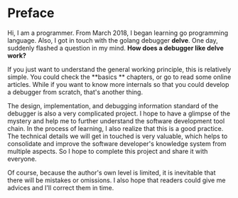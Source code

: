 # Preface

Hi, I am a programmer. From March 2018, I began learning go programming language. Also, I got in touch with the golang debugger **delve**. One day, suddenly flashed a question in my mind. **How does a debugger like delve work?**

If you just want to understand the general working principle, this is relatively simple. You could check the **basics ** chapters, or go to read some online articles. While if you want to know more internals so that you could develop a debugger from scratch, that's another thing.

The design, implementation, and debugging information standard of the debugger is also a very complicated project. I hope to have a glimpse of the mystery and help me to further understand the software development tool chain. In the process of learning, I also realize that this is a good practice. The technical details we will get in touched is very valuable, which helps to consolidate and improve the software developer's knowledge system from multiple aspects. So I hope to complete this project and share it with everyone.

Of course, because the author's own level is limited, it is inevitable that there will be mistakes or omissions. I also hope that readers could give me advices and I'll correct them in time.

